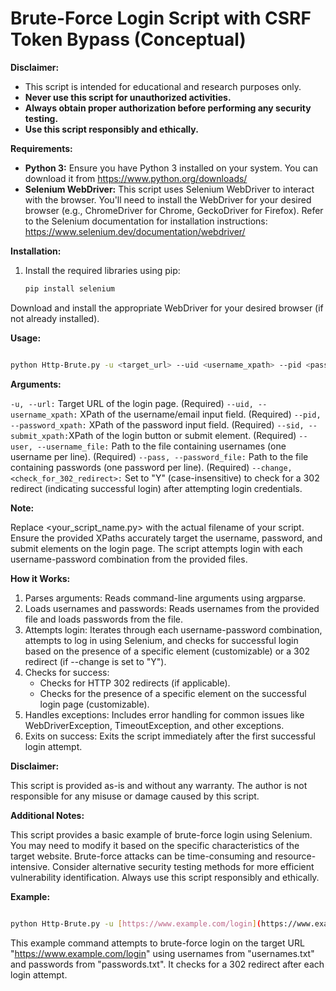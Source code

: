 # Brute-Force Login Script with CSRF Token Bypass (Conceptual)

**Disclaimer:**

* This script is intended for educational and research purposes only.
* **Never use this script for unauthorized activities.**
* **Always obtain proper authorization before performing any security testing.**
* **Use this script responsibly and ethically.**

**Requirements:**

* **Python 3:** Ensure you have Python 3 installed on your system. You can download it from https://www.python.org/downloads/
* **Selenium WebDriver:** This script uses Selenium WebDriver to interact with the browser. You'll need to install the WebDriver for your desired browser (e.g., ChromeDriver for Chrome, GeckoDriver for Firefox). Refer to the Selenium documentation for installation instructions: https://www.selenium.dev/documentation/webdriver/

**Installation:**

1. Install the required libraries using pip:

   ```bash
   pip install selenium

Download and install the appropriate WebDriver for your desired browser (if not already installed).

**Usage:**

```Bash

python Http-Brute.py -u <target_url> --uid <username_xpath> --pid <password_xpath> --sid <submit_xpath> --user <username_file> --pass <password_file> --change <check_for_302_redirect>
```
**Arguments:**

`-u, --url:` Target URL of the login page. (Required)
`--uid, --username_xpath:` XPath of the username/email input field. (Required)
`--pid, --password_xpath:` XPath of the password input field. (Required)
`--sid, --submit_xpath:`XPath of the login button or submit element. (Required)
`--user, --username_file:` Path to the file containing usernames (one username per line). (Required)
`--pass, --password_file:` Path to the file containing passwords (one password per line). (Required)
`--change, <check_for_302_redirect>:` Set to "Y" (case-insensitive) to check for a 302 redirect (indicating successful login) after attempting login credentials.

**Note:**

Replace <your_script_name.py> with the actual filename of your script.
Ensure the provided XPaths accurately target the username, password, and submit elements on the login page.
The script attempts login with each username-password combination from the provided files.

**How it Works:**

1. Parses arguments: Reads command-line arguments using argparse.
2. Loads usernames and passwords: Reads usernames from the provided file and loads passwords from the file.
3. Attempts login: Iterates through each username-password combination, attempts to log in using Selenium, and checks for successful login based on the presence of a specific element (customizable) or a 302 redirect (if --change is set to "Y").
4. Checks for success:
   * Checks for HTTP 302 redirects (if applicable).
   * Checks for the presence of a specific element on the successful login page (customizable).
5. Handles exceptions: Includes error handling for common issues like WebDriverException, TimeoutException, and other exceptions.
6. Exits on success: Exits the script immediately after the first successful login attempt.

**Disclaimer:**

This script is provided as-is and without any warranty. The author is not responsible for any misuse or damage caused by this script.

**Additional Notes:**

This script provides a basic example of brute-force login using Selenium. You may need to modify it based on the specific characteristics of the target website.
Brute-force attacks can be time-consuming and resource-intensive. Consider alternative security testing methods for more efficient vulnerability identification.
Always use this script responsibly and ethically.


**Example:**

```Bash

python Http-Brute.py -u [https://www.example.com/login](https://www.example.com/login) -u "//input[@id='username']" -p "//input[@id='password']" -s "//button[@type='submit']" -user usernames.txt -pass passwords.txt --change Y
```
This example command attempts to brute-force login on the target URL "https://www.example.com/login" using usernames from "usernames.txt" and passwords from "passwords.txt". It checks for a 302 redirect after each login attempt.
